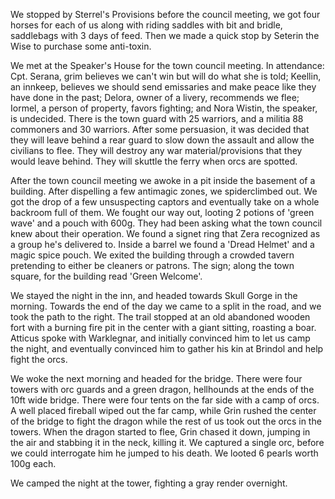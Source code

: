 We stopped by Sterrel's Provisions before the council meeting, we got four horses for each of us along with riding saddles with bit and bridle, saddlebags with 3 days of feed. Then we made a quick stop by Seterin the Wise to purchase some anti-toxin.

We met at the Speaker's House for the town council meeting. In attendance: Cpt. Serana, grim believes we can't win but will do what she is told; Keellin, an innkeep, believes we should send emissaries and make peace like they have done in the past; Delora, owner of a livery, recommends we flee; Iormel, a person of property, favors fighting; and Nora Wistin, the speaker, is undecided. There is the town guard with 25 warriors, and a militia 88 commoners and 30 warriors. After some persuasion, it was decided that they will leave behind a rear guard to slow down the assault and allow the civilians to flee. They will destroy any war material/provisions that they would leave behind. They will skuttle the ferry when orcs are spotted.

After the town council meeting we awoke in a pit inside the basement of a building. After dispelling a few antimagic zones, we spiderclimbed out. We got the drop of a few unsuspecting captors and eventually take on a whole backroom full of them. We fought our way out, looting 2 potions of 'green wave' and a pouch with 600g. They had been asking what the town council knew about their operation. We found a signet ring that Zera recognized as a group he's delivered to. Inside a barrel we found a 'Dread Helmet' and a magic spice pouch. We exited the building through a crowded tavern pretending to either be cleaners or patrons. The sign; along the town square, for the building read 'Green Welcome'.

We stayed the night in the inn, and headed towards Skull Gorge in the morning. Towards the end of the day we came to a split in the road, and we took the path to the right. The trail stopped at an old abandoned wooden fort with a burning fire pit in the center with a giant sitting, roasting a boar. Atticus spoke with Warklegnar, and initially convinced him to let us camp the night, and eventually convinced him to gather his kin at Brindol and help fight the orcs.

We woke the next morning and headed for the bridge. There were four towers with orc guards and a green dragon, hellhounds at the ends of the 10ft wide bridge. There were four tents on the far side with a camp of orcs. A well placed fireball wiped out the far camp, while Grin rushed the center of the bridge to fight the dragon while the rest of us took out the orcs in the towers. When the dragon started to flee, Grin chased it down, jumping in the air and stabbing it in the neck, killing it. We captured a single orc, before we could interrogate him he jumped to his death. We looted 6 pearls worth 100g each.

We camped the night at the tower, fighting a gray render overnight.
